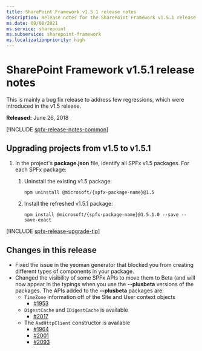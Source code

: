 ```yaml
---
title: SharePoint Framework v1.5.1 release notes
description: Release notes for the SharePoint Framework v1.5.1 release
ms.date: 09/08/2021
ms.service: sharepoint
ms.subservice: sharepoint-framework
ms.localizationpriority: high
---
```

# SharePoint Framework v1.5.1 release notes

This is mainly a bug fix release to address few regressions, which were introduced in the v1.5 release.

**Released:** June 26, 2018

[!INCLUDE [spfx-release-notes-common](../../includes/snippets/spfx-release-notes-common.md)]

## Upgrading projects from v1.5 to v1.5.1

1. In the project's **package.json** file, identify all SPFx v1.5 packages. For each SPFx package:
    1. Uninstall the existing v1.5 package:

        ```console
        npm uninstall @microsoft/{spfx-package-name}@1.5
        ```

    1. Install the refreshed v1.5.1 package:

        ```console
        npm install @microsoft/{spfx-package-name}@1.5.1.0 --save --save-exact
        ```

[!INCLUDE [spfx-release-upgrade-tip](../../includes/snippets/spfx-release-upgrade-tip.md)]

## Changes in this release

- Fixed the issue in the yeoman generator that blocked you from creating different types of components in your package.
- Changed the visibility of some SPFx APIs to move them to Beta (and will now appear in the typings when you use the **--plusbeta** versions of the packages.  The APIs added to the **--plusbeta** packages are:
  - `TimeZone` information off of the Site and User context objects
    - [#1953](https://github.com/SharePoint/sp-dev-docs/issues/1953)
  - `DigestCache` and `IDigestCache`  is available
    - [#2017](https://github.com/SharePoint/sp-dev-docs/issues/2027)
  - The `AadHttpClient` constructor is available
    - [#1964](https://github.com/SharePoint/sp-dev-docs/issues/1964)
    - [#2001](https://github.com/SharePoint/sp-dev-docs/issues/2001)
    - [#2093](https://github.com/SharePoint/sp-dev-docs/issues/2093)
